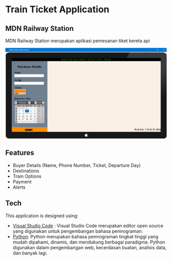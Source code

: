 # Train Ticket Application

## MDN Railway Station

MDN Railway Station merupakan aplikasi pemesanan tiket kereta api

<p align="center"><img src="View.png" width="700px" alt="Tampilan Aplikasi"></a></p>

## Features

- Buyer Details (Name, Phone Number, Ticket, Departure Day)
- Destinations
- Train Options
- Payment
- Alerts

## Tech

This application is designed using:

- [Visual Studio Code](https://code.visualstudio.com/docs/editor/vscode-web) : Visual Studio Code merupakan editor open source yang digunakan untuk pengembangan bahasa pemrograman.
- [Python](https://www.python.org/): Python merupakan bahasa pemrograman tingkat tinggi yang mudah dipahami, dinamis, dan mendukung berbagai paradigma. Python digunakan dalam pengembangan web, kecerdasan buatan, analisis data, dan banyak lagi.
